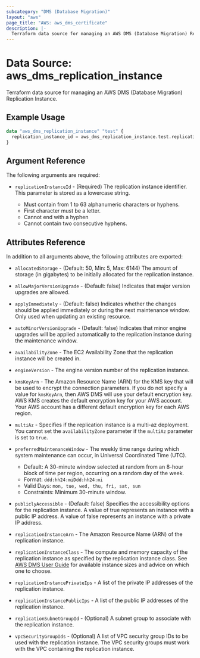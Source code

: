 ```yaml
---
subcategory: "DMS (Database Migration)"
layout: "aws"
page_title: "AWS: aws_dms_certificate"
description: |-
  Terraform data source for managing an AWS DMS (Database Migration) Replication Instance.
---
```


# Data Source: aws_dms_replication_instance

Terraform data source for managing an AWS DMS (Database Migration) Replication Instance.

## Example Usage

```terraform
data "aws_dms_replication_instance" "test" {
  replication_instance_id = aws_dms_replication_instance.test.replication_instance_id
}
```

## Argument Reference

The following arguments are required:

* `replicationInstanceId` - (Required) The replication instance identifier. This parameter is stored as a lowercase string.

    - Must contain from 1 to 63 alphanumeric characters or hyphens.
    - First character must be a letter.
    - Cannot end with a hyphen
    - Cannot contain two consecutive hyphens.

## Attributes Reference

In addition to all arguments above, the following attributes are exported:

* `allocatedStorage` - (Default: 50, Min: 5, Max: 6144) The amount of storage (in gigabytes) to be initially allocated for the replication instance.
* `allowMajorVersionUpgrade` - (Default: false) Indicates that major version upgrades are allowed.
* `applyImmediately` - (Default: false) Indicates whether the changes should be applied immediately or during the next maintenance window. Only used when updating an existing resource.
* `autoMinorVersionUpgrade` - (Default: false) Indicates that minor engine upgrades will be applied automatically to the replication instance during the maintenance window.
* `availabilityZone` - The EC2 Availability Zone that the replication instance will be created in.
* `engineVersion` - The engine version number of the replication instance.
* `kmsKeyArn` - The Amazon Resource Name (ARN) for the KMS key that will be used to encrypt the connection parameters. If you do not specify a value for `kmsKeyArn`, then AWS DMS will use your default encryption key. AWS KMS creates the default encryption key for your AWS account. Your AWS account has a different default encryption key for each AWS region.
* `multiAz` - Specifies if the replication instance is a multi-az deployment. You cannot set the `availabilityZone` parameter if the `multiAz` parameter is set to `true`.
* `preferredMaintenanceWindow` - The weekly time range during which system maintenance can occur, in Universal Coordinated Time (UTC).

    - Default: A 30-minute window selected at random from an 8-hour block of time per region, occurring on a random day of the week.
    - Format: `ddd:hh24:miDdd:hh24:mi`
    - Valid Days: `mon, tue, wed, thu, fri, sat, sun`
    - Constraints: Minimum 30-minute window.

* `publiclyAccessible` - (Default: false) Specifies the accessibility options for the replication instance. A value of true represents an instance with a public IP address. A value of false represents an instance with a private IP address.
* `replicationInstanceArn` - The Amazon Resource Name (ARN) of the replication instance.
* `replicationInstanceClass` - The compute and memory capacity of the replication instance as specified by the replication instance class. See [AWS DMS User Guide](https://docs.aws.amazon.com/dms/latest/userguide/CHAP_ReplicationInstance.Types.html) for available instance sizes and advice on which one to choose.
* `replicationInstancePrivateIps` - A list of the private IP addresses of the replication instance.
* `replicationInstancePublicIps` - A list of the public IP addresses of the replication instance.
* `replicationSubnetGroupId` - (Optional) A subnet group to associate with the replication instance.
* `vpcSecurityGroupIds` - (Optional) A list of VPC security group IDs to be used with the replication instance. The VPC security groups must work with the VPC containing the replication instance.

<!-- cache-key: cdktf-0.17.0-pre.15 input-7b0102ea11e920dd0ccd240f0b086393bb9c23f222ade2848beaaf1bc3831d55 -->